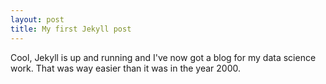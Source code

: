 ```yaml
---
layout: post
title: My first Jekyll post
---
```


Cool, Jekyll is up and running and I've now got a blog for my data science work. That was way easier than it was in the year 2000.